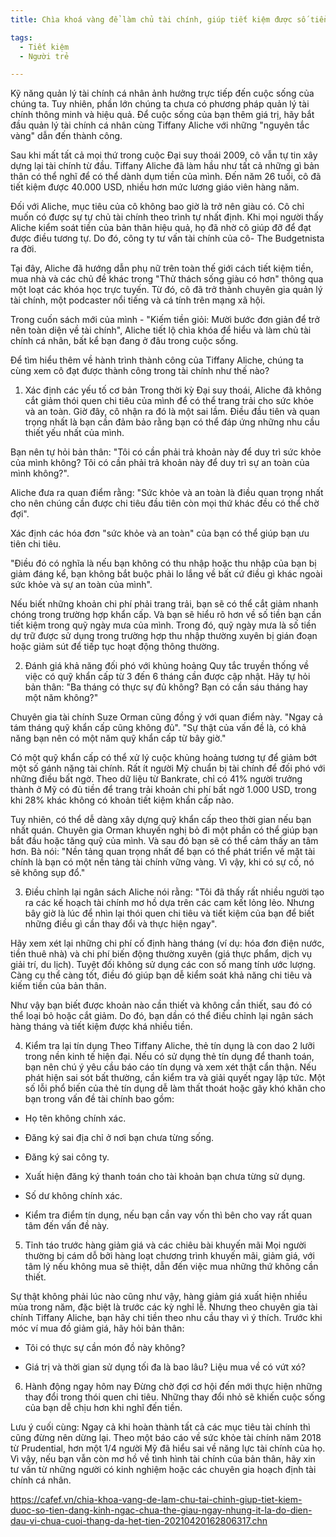 ```yaml
---
title: Chìa khoá vàng để làm chủ tài chính, giúp tiết kiệm được số tiền đáng kinh ngạc. Chưa thể giàu ngay nhưng ít là đỡ "điên đầu" vì chưa cuối tháng đã hết tiền

tags:
  - Tiết kiệm
  - Người trẻ

---
```


Kỹ năng quản lý tài chính cá nhân ảnh hưởng trực tiếp đến cuộc sống của chúng ta. Tuy nhiên, phần lớn chúng ta chưa có phương pháp quản lý tài chính thông minh và hiệu quả. Để cuộc sống của bạn thêm giá trị, hãy bắt đầu quản lý tài chính cá nhân cùng Tiffany Aliche với những "nguyên tắc vàng" dẫn đến thành công.
<!-- h1 -->

<!--more-->

Sau khi mất tất cả mọi thứ trong cuộc Đại suy thoái 2009, cô vẫn tự tin xây dựng lại tài chính từ đầu. Tiffany Aliche đã làm hầu như tất cả những gì bản thân có thể nghĩ để có thể dành dụm tiền của mình. Đến năm 26 tuổi, cô đã tiết kiệm được 40.000 USD, nhiều hơn mức lương giáo viên hàng năm. 

Đối với Aliche, mục tiêu của cô không bao giờ là trở nên giàu có. Cô chỉ muốn có được sự tự chủ tài chính theo trình tự nhất định. Khi mọi người thấy Aliche kiểm soát tiền của bản thân hiệu quả, họ đã nhờ cô giúp đỡ để đạt được điều tương tự. Do đó, công ty tư vấn tài chính của cô- The Budgetnista ra đời. 

Tại đây, Aliche đã hướng dẫn phụ nữ trên toàn thế giới cách tiết kiệm tiền, mua nhà và các chủ đề khác trong "Thử thách sống giàu có hơn" thông qua một loạt các khóa học trực tuyến. Từ đó, cô đã trở thành chuyên gia quản lý tài chính, một podcaster nổi tiếng và cá tính trên mạng xã hội.

Trong cuốn sách mới của mình - "Kiếm tiền giỏi: Mười bước đơn giản để trở nên toàn diện về tài chính", Aliche tiết lộ chìa khóa để hiểu và làm chủ tài chính cá nhân, bất kể bạn đang ở đâu trong cuộc sống.

Để tìm hiểu thêm về hành trình thành công của Tiffany Aliche, chúng ta cùng xem cô đạt được thành công trong tài chính như thế nào?

1. Xác định các yếu tố cơ bản
Trong thời kỳ Đại suy thoái, Aliche đã không cắt giảm thói quen chi tiêu của mình để có thể trang trải cho sức khỏe và an toàn. Giờ đây, cô nhận ra đó là một sai lầm. Điều đầu tiên và quan trọng nhất là bạn cần đảm bảo rằng bạn có thể đáp ứng những nhu cầu thiết yếu nhất của mình.

Bạn nên tự hỏi bản thân: "Tôi có cần phải trả khoản này để duy trì sức khỏe của mình không? Tôi có cần phải trả khoản này để duy trì sự an toàn của mình không?".

Aliche đưa ra quan điểm rằng: "Sức khỏe và an toàn là điều quan trọng nhất cho nên chúng cần được chi tiêu đầu tiên còn mọi thứ khác đều có thể chờ đợi".

Xác định các hóa đơn "sức khỏe và an toàn" của bạn có thể giúp bạn ưu tiên chi tiêu.

"Điều đó có nghĩa là nếu bạn không có thu nhập hoặc thu nhập của bạn bị giảm đáng kể, bạn không bắt buộc phải lo lắng về bất cứ điều gì khác ngoài sức khỏe và sự an toàn của mình".

Nếu biết những khoản chi phí phải trang trải, bạn sẽ có thể cắt giảm nhanh chóng trong trường hợp khẩn cấp. Và bạn sẽ hiểu rõ hơn về số tiền bạn cần tiết kiệm trong quỹ ngày mưa của mình. Trong đó, quỹ ngày mưa là số tiền dự trữ được sử dụng trong trường hợp thu nhập thường xuyên bị gián đoạn hoặc giảm sút để tiếp tục hoạt động thông thường.

2. Đánh giá khả năng đối phó với khủng hoảng
Quy tắc truyền thống về việc có quỹ khẩn cấp từ 3 đến 6 tháng cần được cập nhật. Hãy tự hỏi bản thân: "Ba tháng có thực sự đủ không? Bạn có cần sáu tháng hay một năm không?"

Chuyên gia tài chính Suze Orman cũng đồng ý với quan điểm này. "Ngay cả tám tháng quỹ khẩn cấp cũng không đủ". "Sự thật của vấn đề là, có khả năng bạn nên có một năm quỹ khẩn cấp từ bây giờ."

Có một quỹ khẩn cấp có thể xử lý cuộc khủng hoảng tương tự để giảm bớt một số gánh nặng tài chính. Rất ít người Mỹ chuẩn bị tài chính để đối phó với những điều bất ngờ. Theo dữ liệu từ Bankrate, chỉ có 41% người trưởng thành ở Mỹ có đủ tiền để trang trải khoản chi phí bất ngờ 1.000 USD, trong khi 28% khác không có khoản tiết kiệm khẩn cấp nào.

Tuy nhiên, có thể dễ dàng xây dựng quỹ khẩn cấp theo thời gian nếu bạn nhất quán. Chuyên gia Orman khuyến nghị bỏ đi một phần có thể giúp bạn bắt đầu hoặc tăng quỹ của mình. Và sau đó bạn sẽ có thể cảm thấy an tâm hơn. Bà nói: "Nền tảng quan trọng nhất để bạn có thể phát triển về mặt tài chính là bạn có một nền tảng tài chính vững vàng. Vì vậy, khi có sự cố, nó sẽ không sụp đổ."

3. Điều chỉnh lại ngân sách
Aliche nói rằng: "Tôi đã thấy rất nhiều người tạo ra các kế hoạch tài chính mơ hồ dựa trên các cam kết lỏng lẻo. Nhưng bây giờ là lúc để nhìn lại thói quen chi tiêu và tiết kiệm của bạn để biết những điều gì cần thay đổi và thực hiện ngay".

Hãy xem xét lại những chi phí cố định hàng tháng (ví dụ: hóa đơn điện nước, tiền thuê nhà) và chi phí biến động thường xuyên (giá thực phẩm, dịch vụ giải trí, du lịch). Tuyệt đối không sử dụng các con số mang tính ước lượng. Càng cụ thể càng tốt, điều đó giúp bạn dễ kiểm soát khả năng chi tiêu và kiếm tiền của bản thân.

Như vậy bạn biết được khoản nào cần thiết và không cần thiết, sau đó có thể loại bỏ hoặc cắt giảm. Do đó, bạn dần có thể điều chỉnh lại ngân sách hàng tháng và tiết kiệm được khá nhiều tiền.

4. Kiểm tra lại tín dụng
Theo Tiffany Aliche, thẻ tín dụng là con dao 2 lưỡi trong nền kinh tế hiện đại. Nếu có sử dụng thẻ tín dụng để thanh toán, bạn nên chú ý yêu cầu báo cáo tín dụng và xem xét thật cẩn thận. Nếu phát hiện sai sót bất thường, cần kiểm tra và giải quyết ngay lập tức. Một số lỗi phổ biến của thẻ tín dụng dễ làm thất thoát hoặc gây khó khăn cho bạn trong vấn đề tài chính bao gồm:

- Họ tên không chính xác.

- Đăng ký sai địa chỉ ở nơi bạn chưa từng sống.

- Đăng ký sai công ty.

- Xuất hiện đăng ký thanh toán cho tài khoản bạn chưa từng sử dụng.

- Số dư không chính xác.

- Kiểm tra điểm tín dụng, nếu bạn cần vay vốn thì bên cho vay rất quan tâm đến vấn đề này.

5. Tỉnh táo trước hàng giảm giá và các chiêu bài khuyến mãi
Mọi người thường bị cám dỗ bởi hàng loạt chương trình khuyến mãi, giảm giá, với tâm lý nếu không mua sẽ thiệt, dẫn đến việc mua những thứ không cần thiết.

Sự thật không phải lúc nào cũng như vậy, hàng giảm giá xuất hiện nhiều mùa trong năm, đặc biệt là trước các kỳ nghỉ lễ. Nhưng theo chuyên gia tài chính Tiffany Aliche, bạn hãy chi tiền theo nhu cầu thay vì ý thích. Trước khi móc ví mua đồ giảm giá, hãy hỏi bản thân:

- Tôi có thực sự cần món đồ này không?

- Giá trị và thời gian sử dụng tối đa là bao lâu? Liệu mua về có vứt xó?

6. Hành động ngay hôm nay
Đừng chờ đợi cơ hội đến mới thực hiện những thay đổi trong thói quen chi tiêu. Những thay đổi nhỏ sẽ khiến cuộc sống của bạn dễ chịu hơn khi nghĩ đến tiền.

Lưu ý cuối cùng: Ngay cả khi hoàn thành tất cả các mục tiêu tài chính thì cũng đừng nên dừng lại. Theo một báo cáo về sức khỏe tài chính năm 2018 từ Prudential, hơn một 1/4 người Mỹ đã hiểu sai về năng lực tài chính của họ. Vì vậy, nếu bạn vẫn còn mơ hồ về tình hình tài chính của bản thân, hãy xin tư vấn từ những người có kinh nghiệm hoặc các chuyên gia hoạch định tài chính cá nhân.

https://cafef.vn/chia-khoa-vang-de-lam-chu-tai-chinh-giup-tiet-kiem-duoc-so-tien-dang-kinh-ngac-chua-the-giau-ngay-nhung-it-la-do-dien-dau-vi-chua-cuoi-thang-da-het-tien-20210420162806317.chn